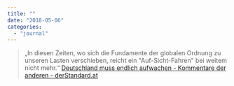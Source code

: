 ```yaml
---
title: ""
date: "2018-05-06"
categories: 
  - "journal"
---
```


> „In diesen Zeiten, wo sich die Fundamente der globalen Ordnung zu unseren Lasten verschieben, reicht ein "Auf-Sicht-Fahren" bei weitem nicht mehr.“ [Deutschland muss endlich aufwachen - Kommentare der anderen - derStandard.at](https://derstandard.at/2000079194699/Deutschland-muss-endlich-aufwachen)
